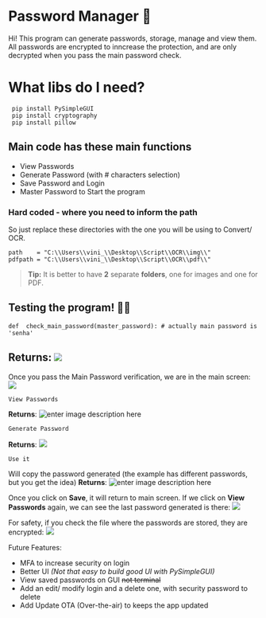 
# Password Manager 🔐

Hi! This program can generate passwords, storage, manage and view them. All passwords are encrypted to inncrease the protection, and are only decrypted when you pass the main password check.

# What libs do I need? 
```
 pip install PySimpleGUI
 pip install cryptography
 pip install pillow
 ```


## Main code has these main functions


- View Passwords
- Generate Password (with # characters   selection)
- Save Password and Login
- Master Password to Start the program


### Hard coded - where you need to inform the path
So just replace these directories with the one you will be using to Convert/ OCR.
```
path 	= "C:\\Users\\vini_\\Desktop\\Script\\OCR\\img\\"
pdfpath = "C:\\Users\\vini_\\Desktop\\Script\\OCR\\pdf\\"
```


> **Tip:** It is better to have **2** separate **folders**, one for images and one for PDF.


## Testing the program! 👨‍💻
```
def  check_main_password(master_password): # actually main password is 'senha'
```
**Returns**: 
![](https://i.imgur.com/y2FGR1g.png)
-------------
Once you pass the Main Password verification, we are in the main screen:
![](https://i.imgur.com/0FSV6Kf.png)
```
View Passwords
```
**Returns**:
![enter image description here](https://i.imgur.com/B5r70DP.png)
```
Generate Password
```
**Returns**:
![](https://i.imgur.com/9VqWtkJ.png)
```
Use it
```
Will copy the password generated (the example has different passwords, but you get the idea)
**Returns**:
![enter image description here](https://i.imgur.com/pDwX55o.png)

Once you click on **Save**, it will return to main screen. If we click on **View Passwords** again, we can see the last password generated is there:
![](https://i.imgur.com/cAuY4bw.png)

For safety, if you check the file where the passwords are stored, they are encrypted:
![](https://i.imgur.com/1LR8Vux.png)

Future Features:
- MFA to increase security on login
- Better UI *(Not that easy to build good UI with PySimpleGUI)*
- View saved passwords on GUI ~~not terminal~~
- Add an edit/ modify login and a delete one, with security password to delete
- Add Update OTA (Over-the-air) to keeps the app updated
